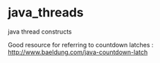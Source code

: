 # java_threads
java thread constructs

Good resource for referring to countdown latches : http://www.baeldung.com/java-countdown-latch
